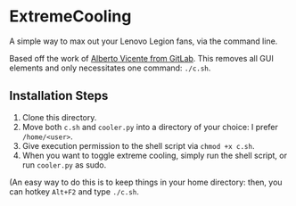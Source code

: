 # ExtremeCooling
A simple way to max out your Lenovo Legion fans, via the command line.

Based off the work of [Alberto Vicente from GitLab](https://gitlab.com/OdinTdh/extremecooling4linux). This removes all GUI elements and only necessitates one command: `./c.sh`.

## Installation Steps
1. Clone this directory.
2. Move both `c.sh` and `cooler.py` into a directory of your choice: I prefer `/home/<user>`.
3. Give execution permission to the shell script via `chmod +x c.sh`.
4. When you want to toggle extreme cooling, simply run the shell script, or run `cooler.py` as sudo.

(An easy way to do this is to keep things in your home directory: then, you can hotkey `Alt+F2` and type `./c.sh`.
